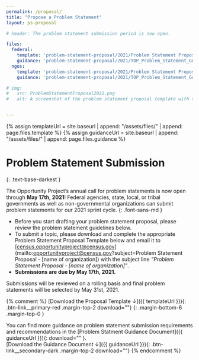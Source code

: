 ```yaml
---
permalink: /proposal/
title: "Propose a Problem Statement"
layout: ps-proposal

# header: The problem statement submission period is now open.

files:
  federal:
    template: 'problem-statement-proposal/2021/Problem Statement Proposal Template_TOP 2021_Federal-Agencies.docx'
    guidance: 'problem-statement-proposal/2021/TOP_Problem_Statement_Guidance_2021_Federal_Agencies.pdf'
  ngos:
    template: 'problem-statement-proposal/2021/Problem Statement Proposal Template_TOP 2021_Partners.docx'
    guidance: 'problem-statement-proposal/2021/TOP_Problem_Statement_Guidance_2021_Partners.pdf'

# img:
#   src: ProblemStatementProposal2021.png
#   alt: A screenshot of the problem statement proposal template with the headline 'Problem Statement Proposal Template'


---
```

{% assign templateUrl = site.baseurl | append: "/assets/files/" | append: page.files.template %}
{% assign guidanceUrl = site.baseurl | append: "/assets/files/" | append: page.files.guidance %}

# Problem Statement Submission
{: .text-base-darkest }

The Opportunity Project’s annual call for problem statements is now open through **May 17th, 2021**! Federal agencies, state, local, or tribal governments as well as non-governmental organizations can submit problem statements for our 2021 sprint cycle.
{: .font-sans-md }

- Before you start drafting your problem statement proposal, please review the problem statement guidelines below. 
- To submit a topic, please download and complete the appropriate Problem Statement Proposal Template below and email it to [census.opportunityproject@census.gov](mailto:opportunityproject@census.gov?subject=Problem Statement Proposal - [name of organization]) with the subject line *“Problem Statement Proposal - [name of organization]”*. 
- **Submissions are due by May 17th, 2021.**

Submissions will be reviewed on a rolling basis and final problem statements will be selected by May 31st, 2021.

{% comment %}
[Download the Proposal Template&nbsp;&darr;]({{ templateUrl }}){: .btn-link__primary-red .margin-top-2 download=""}
{: .margin-bottom-6 .margin-top-0 }

You can find more guidance on problem statement submission requirements and recommendations in the [Problem Statment Guidance Document]({{ guidanceUrl }}){: download="" }.<br/>
[Download the Guidance Document&nbsp;&darr;]({{ guidanceUrl }}){: .btn-link__secondary-dark .margin-top-2 download=""}
{% endcomment %}